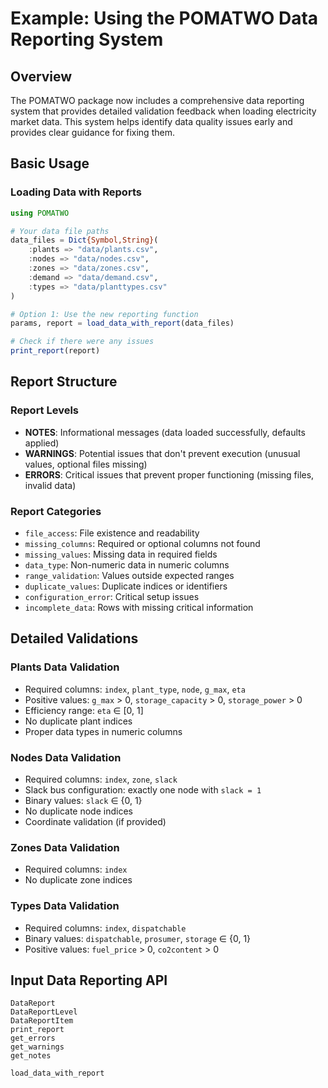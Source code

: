 # Example: Using the POMATWO Data Reporting System

## Overview
The POMATWO package now includes a comprehensive data reporting system that provides detailed validation feedback when loading electricity market data. This system helps identify data quality issues early and provides clear guidance for fixing them.

## Basic Usage

### Loading Data with Reports
```julia
using POMATWO

# Your data file paths
data_files = Dict{Symbol,String}(
    :plants => "data/plants.csv",
    :nodes => "data/nodes.csv", 
    :zones => "data/zones.csv",
    :demand => "data/demand.csv",
    :types => "data/planttypes.csv"
)

# Option 1: Use the new reporting function
params, report = load_data_with_report(data_files)

# Check if there were any issues
print_report(report)

```

## Report Structure

### Report Levels
- **NOTES**: Informational messages (data loaded successfully, defaults applied)
- **WARNINGS**: Potential issues that don't prevent execution (unusual values, optional files missing)
- **ERRORS**: Critical issues that prevent proper functioning (missing files, invalid data)

### Report Categories
- `file_access`: File existence and readability
- `missing_columns`: Required or optional columns not found
- `missing_values`: Missing data in required fields
- `data_type`: Non-numeric data in numeric columns
- `range_validation`: Values outside expected ranges
- `duplicate_values`: Duplicate indices or identifiers
- `configuration_error`: Critical setup issues
- `incomplete_data`: Rows with missing critical information

## Detailed Validations

### Plants Data Validation
-  Required columns: `index`, `plant_type`, `node`, `g_max`, `eta`
-  Positive values: `g_max` > 0, `storage_capacity` > 0, `storage_power` > 0
-  Efficiency range: `eta` ∈ [0, 1] 
-  No duplicate plant indices
-  Proper data types in numeric columns

### Nodes Data Validation
-  Required columns: `index`, `zone`, `slack`
-  Slack bus configuration: exactly one node with `slack = 1`
-  Binary values: `slack` ∈ {0, 1}
-  No duplicate node indices
-  Coordinate validation (if provided)

### Zones Data Validation
-  Required columns: `index`
-  No duplicate zone indices

### Types Data Validation
-  Required columns: `index`, `dispatchable`
-  Binary values: `dispatchable`, `prosumer`, `storage` ∈ {0, 1}
-  Positive values: `fuel_price` > 0, `co2content` > 0


## Input Data Reporting API
```@docs
DataReport
DataReportLevel
DataReportItem
print_report
get_errors
get_warnings
get_notes
```

```@docs
load_data_with_report
```
